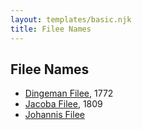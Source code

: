 ```yaml
---
layout: templates/basic.njk
title: Filee Names
---
```

## Filee Names
- [Dingeman Filee](/people/1/19898025), 1772
- [Jacoba Filee](/people/2/24768838), 1809
- [Johannis Filee](/people/3/39514400)